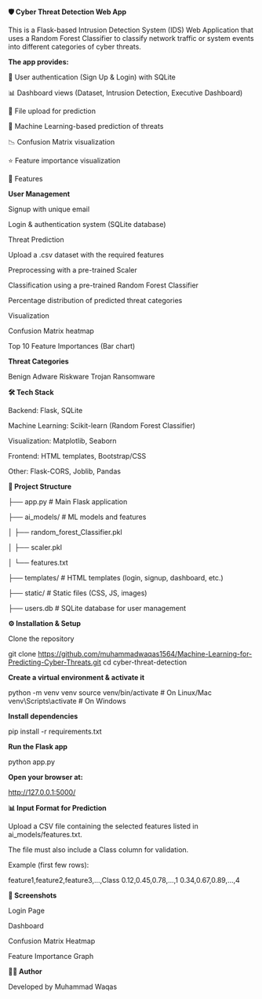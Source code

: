 **🛡️ Cyber Threat Detection Web App**

This is a Flask-based Intrusion Detection System (IDS) Web Application that uses a Random Forest Classifier to classify network traffic or system events into different categories of cyber threats.

**The app provides:**

🔐 User authentication (Sign Up & Login) with SQLite

📊 Dashboard views (Dataset, Intrusion Detection, Executive Dashboard)

📂 File upload for prediction

🤖 Machine Learning-based prediction of threats

📉 Confusion Matrix visualization

⭐ Feature importance visualization

🚀 Features


**User Management**

Signup with unique email

Login & authentication system (SQLite database)

Threat Prediction

Upload a .csv dataset with the required features

Preprocessing with a pre-trained Scaler

Classification using a pre-trained Random Forest Classifier

Percentage distribution of predicted threat categories

Visualization

Confusion Matrix heatmap

Top 10 Feature Importances (Bar chart)

**Threat Categories**  
  
  Benign
  Adware
  Riskware
  Trojan
  Ransomware


**🛠️ Tech Stack**

Backend: Flask, SQLite

Machine Learning: Scikit-learn (Random Forest Classifier)

Visualization: Matplotlib, Seaborn

Frontend: HTML templates, Bootstrap/CSS

Other: Flask-CORS, Joblib, Pandas

**📂 Project Structure**

├── app.py                # Main Flask application

├── ai_models/            # ML models and features

│   ├── random_forest_Classifier.pkl

│   ├── scaler.pkl

│   └── features.txt

├── templates/            # HTML templates (login, signup, dashboard, etc.)

├── static/               # Static files (CSS, JS, images)

├── users.db              # SQLite database for user management

**⚙️ Installation & Setup**

Clone the repository

git clone https://github.com/muhammadwaqas1564/Machine-Learning-for-Predicting-Cyber-Threats.git
cd cyber-threat-detection


**Create a virtual environment & activate it**

python -m venv venv
source venv/bin/activate   # On Linux/Mac
venv\Scripts\activate      # On Windows


**Install dependencies**

pip install -r requirements.txt


**Run the Flask app**

python app.py


**Open your browser at:**

http://127.0.0.1:5000/

**📊 Input Format for Prediction**

Upload a CSV file containing the selected features listed in ai_models/features.txt.

The file must also include a Class column for validation.

Example (first few rows):

feature1,feature2,feature3,...,Class
0.12,0.45,0.78,...,1
0.34,0.67,0.89,...,4

**📸 Screenshots**

Login Page

Dashboard

Confusion Matrix Heatmap

Feature Importance Graph

**👨‍💻 Author**

Developed by Muhammad Waqas
